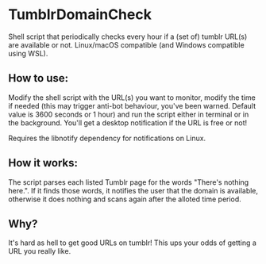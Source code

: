 # TumblrDomainCheck
Shell script that periodically checks every hour if a (set of) tumblr URL(s) are available or not. Linux/macOS compatible (and Windows compatible using WSL).

## How to use:
Modify the shell script with the URL(s) you want to monitor, modify the time if needed (this may trigger anti-bot behaviour, you've been warned. Default value is 3600 seconds or 1 hour) and run the script either in terminal or in the background. You'll get a desktop notification if the URL is free or not!

Requires the libnotify dependency for notifications on Linux.

## How it works:
The script parses each listed Tumblr page for the words "There's nothing here.". If it finds those words, it notifies the user that the domain is available, otherwise it does nothing and scans again after the alloted time period.  

## Why?
It's hard as hell to get good URLs on tumblr! This ups your odds of getting a URL you really like. 
